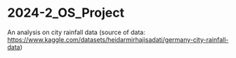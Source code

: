 # 2024-2_OS_Project
An analysis on city rainfall data
(source of data: https://www.kaggle.com/datasets/heidarmirhajisadati/germany-city-rainfall-data)
